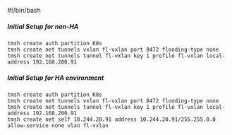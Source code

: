 #!/bin/bash

##### Initial Setup for non-HA
```
tmsh create auth partition K8s
tmsh create net tunnels vxlan fl-vxlan port 8472 flooding-type none
tmsh create net tunnels tunnel fl-vxlan key 1 profile fl-vxlan local-address 192.168.200.91
```

##### Initial Setup for HA environment
```
tmsh create auth partition K8s
tmsh create net tunnels vxlan fl-vxlan port 8472 flooding-type none
tmsh create net tunnels tunnel fl-vxlan key 1 profile fl-vxlan local-address 192.168.200.91
tmsh create net self 10.244.20.91 address 10.244.20.91/255.255.0.0 allow-service none vlan fl-vxlan
```
